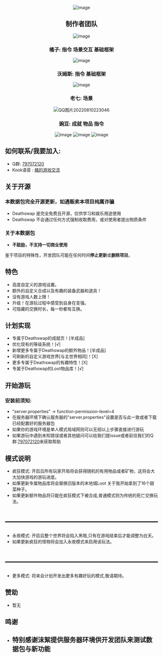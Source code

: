 <div align="center">

![image](https://user-images.githubusercontent.com/77895787/184292456-710eb68a-3e4e-49a0-8708-bd0edb7363d3.png)
## **制作者团队**
![image](https://user-images.githubusercontent.com/77895787/183927473-f52bdf04-668d-403e-b673-146280170dc1.png) 
### 橘子:  指令 场景交互 基础框架
![image](https://user-images.githubusercontent.com/77895787/183928581-efd48ef2-33d1-446d-958d-1ae2d48d6252.png)
### 沃姆斯:  指令 基础框架
![image](https://user-images.githubusercontent.com/77895787/183928819-ee068024-4685-417d-ae77-883b0e24f9c7.png)
### 老七:  场景
![QQ图片20220810223046](https://user-images.githubusercontent.com/77895787/183929411-7d113e8f-9681-4e72-bfdf-92167c57d4c5.png)
### 豌豆:  成就 物品 指令
![image](https://img.shields.io/badge/Build-Success-success)
![image](https://img.shields.io/badge/DeathSwap-DataPack-informational)
![image](https://img.shields.io/badge/%E5%B0%8F%E6%B8%B8%E6%88%8F%E6%95%B0%E6%8D%AE%E5%8C%85-%E5%9B%BD%E5%88%9B-red)


<div align="left">

## 如何联系/我要加入:
- Q群: [797072120](https://jq.qq.com/?_wv=1027&k=NcYvCvkW)
- Kook语音 : [橘的游戏交流](https://kaihei.co/cCYknS)

## 关于开源
### 本数据包完全开源更新，如遇贩卖本项目纯属诈骗

- Deathswap 是完全免费且开源，仅供学习和娱乐用途使用
- Deathswap 不会通过任何方式强制收取费用，或对使用者提出物质条件

### 关于本数据包

- **不鼓励，不支持一切商业使用**

鉴于项目的特殊性，开发团队可能在任何时间**停止更新**或**删除项目**。


## 特色
- 高度自定义的游戏设置。
- 额外的自定义合成以及有趣的装备武器和道具！
- 没有游戏人数上限！
- 升级！在游玩过程中感受到自身在变强。
- 可隐藏的交换时长，每一秒都有互换。

## 计划实现
- 专属于Deathswap的成就页！[半成品]
- 优化现有的等级系统！[√]
- 新增更多专属于Deathswap的额外物品！[半成品]
- 可刷新的自定义游戏世界[与主世界相同]！[X]
- 更多专属于Deathswap的有趣特性！[X]
- 专属于Deathswap的Loot物品库！[√]

## 开始游玩

### **安装前须知**:
- "server.properties" -> function-permission-level=4
- 在服务器环境下确认服务器的"server.properties"设置是否与此一致或者下载已经配置好的服务器包
- 如果你的游戏环境是单人模式局域网则可以无视以上步骤直接进行游玩
- 如果游玩中遇到未知错误或者其他疑问可以给我们提issue或者前往我们的Q群:[797072120](https://jq.qq.com/?_wv=1027&k=NcYvCvkW)来获取帮助

## 模式说明
- 疯狂模式: 开启后所有玩家开局将会获得随机的有用物品或者矿物，这将会大大加快游戏的游玩进度。
- 如果更新专属物品库将会替换旧版本的末地城Loot 关于我开始拿到了16个甜菜种子。
- 如果更新额外物品将只能在疯狂模式下被合成,普通模式则为传统的死亡交换玩法。
# ——————————————————
- 永夜模式: 开启后整个世界将会陷入黑暗,只有在游戏结束后才能调整为白天。
- 如果更新疯狂的怪物将会加入永夜模式来启用该玩法。
# ——————————————————
- 更多模式: 将来会计划开发出更多有趣好玩的模式,敬请期待。



## 赞助
- 暂无


## 鸣谢
- ## 特别感谢沫絮提供服务器环境供开发团队来测试数据包与新功能


